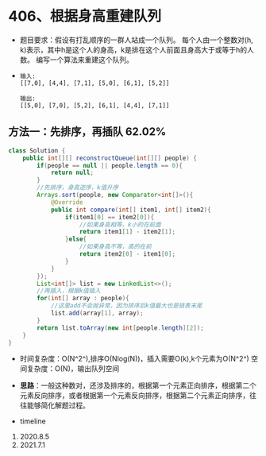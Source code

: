 # 406、根据身高重建队列

- 题目要求：假设有打乱顺序的一群人站成一个队列。 每个人由一个整数对(h, k)表示，其中h是这个人的身高，k是排在这个人前面且身高大于或等于h的人数。 编写一个算法来重建这个队列。

- ```
  输入:
  [[7,0], [4,4], [7,1], [5,0], [6,1], [5,2]]
  
  输出:
  [[5,0], [7,0], [5,2], [6,1], [4,4], [7,1]]
  
  ```



## 方法一：先排序，再插队 62.02%

```java
class Solution {
    public int[][] reconstructQueue(int[][] people) {
        if(people == null || people.length == 0){
            return null;
        }
        //先排序，身高逆序，k值升序
        Arrays.sort(people, new Comparator<int[]>(){
            @Override
            public int compare(int[] item1, int[] item2){
                if(item1[0] == item2[0]){
                    //如果身高相等，k小的在前面
                    return item1[1] - item2[1];
                }else{
                    //如果身高不等，高的在前
                    return item2[0] - item1[0];
                }
            }
        });
        List<int[]> list = new LinkedList<>();
        //再插入，根据k值插入
        for(int[] array : people){
            //这里add不会抛异常，因为排序后k值最大也是链表末尾
            list.add(array[1], array);
        }
        return list.toArray(new int[people.length][2]);
    }
}
```

- 时间复杂度：O(N^2^),排序O(Nlog(N))，插入需要O(k),k个元素为O(N^2^)
  空间复杂度：O(N)，输出队列空间
- **思路**：一般这种数对，还涉及排序的，根据第一个元素正向排序，根据第二个元素反向排序，或者根据第一个元素反向排序，根据第二个元素正向排序，往往能够简化解题过程。



- timeline

1. 2020.8.5
2. 2021.7.1